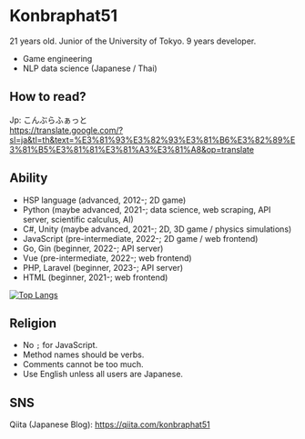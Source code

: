 # Konbraphat51
21 years old. Junior of the University of Tokyo. 9 years developer.
* Game engineering
* NLP data science (Japanese / Thai)

## How to read?
Jp: こんぶらふぁっと  
https://translate.google.com/?sl=ja&tl=th&text=%E3%81%93%E3%82%93%E3%81%B6%E3%82%89%E3%81%B5%E3%81%81%E3%81%A3%E3%81%A8&op=translate  


## Ability
* HSP language (advanced, 2012-; 2D game)
* Python (maybe advanced, 2021-; data science, web scraping, API server, scientific calculus, AI)
* C#, Unity (maybe advanced, 2021-; 2D, 3D game / physics simulations)
* JavaScript (pre-intermediate, 2022-; 2D game / web frontend)
* Go, Gin (beginner, 2022-; API server)
* Vue (pre-intermediate, 2022-; web frontend)
* PHP, Laravel (beginner, 2023-; API server)
* HTML (beginner, 2021-; web frontend)

[![Top Langs](https://github-readme-stats.vercel.app/api/top-langs/?username=Konbraphat51&theme=onedark
)](https://github.com/anuraghazra/github-readme-stats)

## Religion
* No `;` for JavaScript.
* Method names should be verbs.
* Comments cannot be too much.
* Use English unless all users are Japanese.

## SNS
Qiita (Japanese Blog): https://qiita.com/konbraphat51
